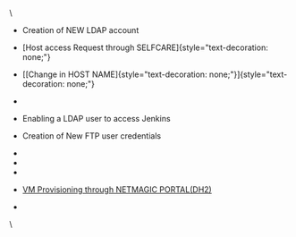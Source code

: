\

- Creation of NEW LDAP account

- [Host access Request through SELFCARE]{style="text-decoration: none;"}

- [[Change in HOST
  NAME]{style="text-decoration: none;"}]{style="text-decoration: none;"}

- 

- Enabling a LDAP user to access Jenkins

- Creation of New FTP user credentials

- 

- 

- 

- [VM Provisioning through NETMAGIC
  PORTAL(DH2)](http://devops.dailyhunt.in/confluence/pages/viewpage.action?pageId=1311618)

- 

\
